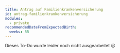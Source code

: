 ```yaml
---
title: Antrag auf Familienkrankenversicherung
id: antrag-familienkrankenversicherung
modules:
  - private
recommendedDateFromExpectedBirth:
  weeks: 55
---
```


Dieses To-Do wurde leider noch nicht ausgearbeitet 😢
